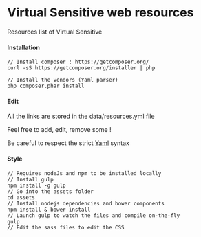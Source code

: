 Virtual Sensitive web resources
=============

Resources list of Virtual Sensitive

#### Installation

    // Install composer : https://getcomposer.org/
    curl -sS https://getcomposer.org/installer | php
    
    // Install the vendors (Yaml parser)
    php composer.phar install

#### Edit

All the links are stored in the data/resources.yml file

Feel free to add, edit, remove some !

Be careful to respect the strict [Yaml][1] syntax

#### Style

    // Requires nodeJs and npm to be installed locally
    // Install gulp
    npm install -g gulp
    // Go into the assets folder
    cd assets
    // Install nodejs dependencies and bower components
    npm install & bower install
    // Launch gulp to watch the files and compile on-the-fly
    gulp
    // Edit the sass files to edit the CSS

[1]: http://en.wikipedia.org/wiki/YAML
